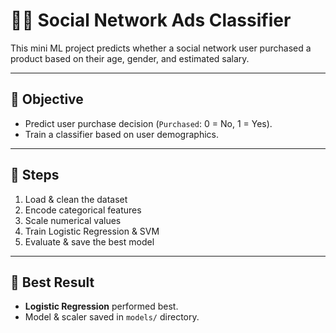 # 👥📱 Social Network Ads Classifier

This mini ML project predicts whether a social network user purchased a product based on their age, gender, and estimated salary.

---

## 🎯 Objective
- Predict user purchase decision (`Purchased`: 0 = No, 1 = Yes).
- Train a classifier based on user demographics.

---

## 🧪 Steps
1. Load & clean the dataset
2. Encode categorical features
3. Scale numerical values
4. Train Logistic Regression & SVM
5. Evaluate & save the best model

---

## 🧠 Best Result
- **Logistic Regression** performed best.
- Model & scaler saved in `models/` directory.
